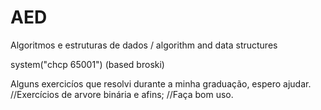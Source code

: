 # AED
Algoritmos e estruturas de dados / algorithm and data structures

system("chcp 65001") (based broski)

Alguns exercicíos que resolvi durante a minha graduação, espero ajudar.
//Exercícios de arvore binária e afins;
//Faça bom uso.
